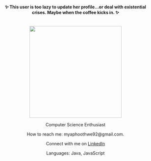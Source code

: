 <div align="center">
  <h4>✨ This user is too lazy to update her profile...or deal with existential crises. Maybe when the coffee kicks in. ✨</h4>
  <br>
  <img src="https://giphy.com/stickers/girlsinstem-math-integral-gauss-ix0CbH2MLMSvZ1W8Xz" width="300">
</div>

<div align="center">

  <p> Computer Science Enthusiast</p>

  <p>How to reach me: myaphoothwe92@gmail.com.</p>
  <p>Connect with me on 
  <a href="https://www.linkedin.com/in/mya-phoo-thwe-2a91ab1ab/">LinkedIn</a>
  </p>
  <p>Languages: Java, JavaScript</p>

</div>
